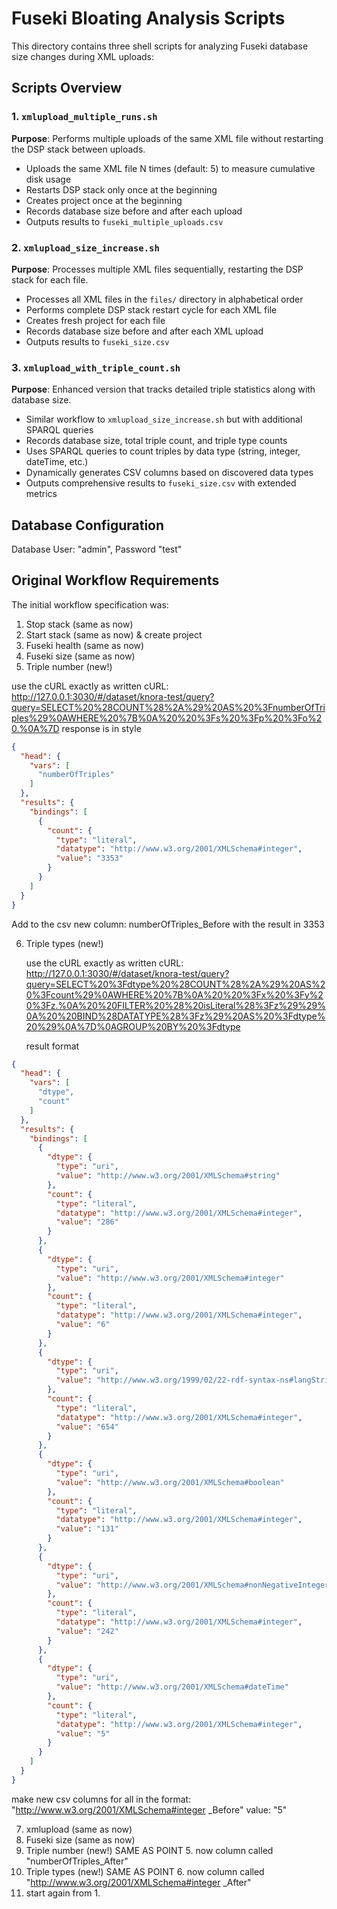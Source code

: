# Fuseki Bloating Analysis Scripts

This directory contains three shell scripts for analyzing Fuseki database size changes during XML uploads:

## Scripts Overview

### 1. `xmlupload_multiple_runs.sh`
**Purpose**: Performs multiple uploads of the same XML file without restarting the DSP stack between uploads.
- Uploads the same XML file N times (default: 5) to measure cumulative disk usage
- Restarts DSP stack only once at the beginning
- Creates project once at the beginning
- Records database size before and after each upload
- Outputs results to `fuseki_multiple_uploads.csv`

### 2. `xmlupload_size_increase.sh` 
**Purpose**: Processes multiple XML files sequentially, restarting the DSP stack for each file.
- Processes all XML files in the `files/` directory in alphabetical order
- Performs complete DSP stack restart cycle for each XML file
- Creates fresh project for each file
- Records database size before and after each XML upload
- Outputs results to `fuseki_size.csv`

### 3. `xmlupload_with_triple_count.sh`
**Purpose**: Enhanced version that tracks detailed triple statistics along with database size.
- Similar workflow to `xmlupload_size_increase.sh` but with additional SPARQL queries
- Records database size, total triple count, and triple type counts
- Uses SPARQL queries to count triples by data type (string, integer, dateTime, etc.)
- Dynamically generates CSV columns based on discovered data types
- Outputs comprehensive results to `fuseki_size.csv` with extended metrics

## Database Configuration
Database User: "admin", Password "test"

## Original Workflow Requirements

The initial workflow specification was:

1. Stop stack (same as now)
2. Start stack (same as now) & create project
3. Fuseki health (same as now)
4. Fuseki size (same as now)
5. Triple number (new!)

use the cURL exactly as written
cURL: http://127.0.0.1:3030/#/dataset/knora-test/query?query=SELECT%20%28COUNT%28%2A%29%20AS%20%3FnumberOfTriples%29%0AWHERE%20%7B%0A%20%20%3Fs%20%3Fp%20%3Fo%20.%0A%7D
response is in style 

```json
{
  "head": {
    "vars": [
      "numberOfTriples"
    ]
  },
  "results": {
    "bindings": [
      {
        "count": {
          "type": "literal",
          "datatype": "http://www.w3.org/2001/XMLSchema#integer",
          "value": "3353"
        }
      }
    ]
  }
}
```

Add to the csv new column: numberOfTriples_Before with the result in 3353

6. Triple types (new!)

   use the cURL exactly as written
   cURL: http://127.0.0.1:3030/#/dataset/knora-test/query?query=SELECT%20%3Fdtype%20%28COUNT%28%2A%29%20AS%20%3Fcount%29%0AWHERE%20%7B%0A%20%20%3Fx%20%3Fy%20%3Fz.%0A%20%20FILTER%20%28%20isLiteral%28%3Fz%29%29%0A%20%20BIND%28DATATYPE%28%3Fz%29%20AS%20%3Fdtype%20%29%0A%7D%0AGROUP%20BY%20%3Fdtype

   result format

```json
{
  "head": {
    "vars": [
      "dtype",
      "count"
    ]
  },
  "results": {
    "bindings": [
      {
        "dtype": {
          "type": "uri",
          "value": "http://www.w3.org/2001/XMLSchema#string"
        },
        "count": {
          "type": "literal",
          "datatype": "http://www.w3.org/2001/XMLSchema#integer",
          "value": "286"
        }
      },
      {
        "dtype": {
          "type": "uri",
          "value": "http://www.w3.org/2001/XMLSchema#integer"
        },
        "count": {
          "type": "literal",
          "datatype": "http://www.w3.org/2001/XMLSchema#integer",
          "value": "6"
        }
      },
      {
        "dtype": {
          "type": "uri",
          "value": "http://www.w3.org/1999/02/22-rdf-syntax-ns#langString"
        },
        "count": {
          "type": "literal",
          "datatype": "http://www.w3.org/2001/XMLSchema#integer",
          "value": "654"
        }
      },
      {
        "dtype": {
          "type": "uri",
          "value": "http://www.w3.org/2001/XMLSchema#boolean"
        },
        "count": {
          "type": "literal",
          "datatype": "http://www.w3.org/2001/XMLSchema#integer",
          "value": "131"
        }
      },
      {
        "dtype": {
          "type": "uri",
          "value": "http://www.w3.org/2001/XMLSchema#nonNegativeInteger"
        },
        "count": {
          "type": "literal",
          "datatype": "http://www.w3.org/2001/XMLSchema#integer",
          "value": "242"
        }
      },
      {
        "dtype": {
          "type": "uri",
          "value": "http://www.w3.org/2001/XMLSchema#dateTime"
        },
        "count": {
          "type": "literal",
          "datatype": "http://www.w3.org/2001/XMLSchema#integer",
          "value": "5"
        }
      }
    ]
  }
}
```

   make new csv columns for all in the format: "http://www.w3.org/2001/XMLSchema#integer _Before" value: "5"

7. xmlupload (same as now)
8. Fuseki size (same as now)
9. Triple number (new!) SAME AS POINT 5. now column called "numberOfTriples_After"
10. Triple types (new!) SAME AS POINT 6. now column called "http://www.w3.org/2001/XMLSchema#integer _After"
11. start again from 1.